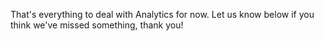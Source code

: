That's everything to deal with Analytics for now. Let us know below if you think we've missed something, thank you!
